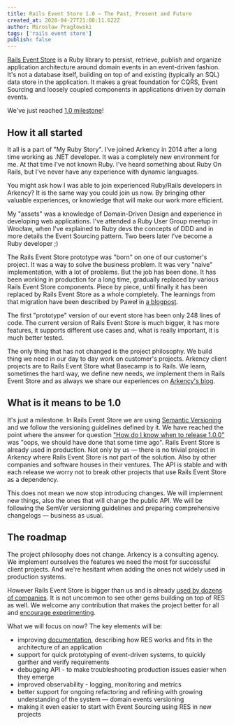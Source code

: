 ```yaml
---
title: Rails Event Store 1.0 — The Past, Present and Future
created_at: 2020-04-27T21:08:11.622Z
author: Mirosław Pragłowski
tags: ['rails event store']
publish: false
---
```



[Rails Event Store](https://railseventstore.org) is a Ruby library to persist, retrieve, publish and organize application architecture around domain events in an event-driven fashion. It's not a database itself, building on top of and existing (typically an SQL) data store in the application. It makes a great foundation for CQRS, Event Sourcing and loosely coupled components in applications driven by domain events.

We've just reached [1.0 milestone](https://github.com/RailsEventStore/rails_event_store/releases/tag/v1.0.0)!


## How it all started

It all is a part of "My Ruby Story". I've joined Arkency in 2014 after a long time working as .NET developer.
It was a completely new environment for me. At that time I've not known Ruby. I've heard something about Ruby On Rails,
but I've never have any experience with dynamic languages.

You might ask how I was able to join experienced Ruby/Rails developers in Arkency?
It is the same way you could join us now. By bringing other valuable experiences,
or knowledge that will make our work more efficient.

My "assets" was a knowledge of Domain-Driven Design and experience in developing web applications.
I've attended a Ruby User Group meetup in Wrocław, when I've explained to Ruby devs the concepts
of DDD and in more details the Event Sourcing pattern. Two beers later I've become a Ruby developer ;)


The Rails Event Store prototype was "born" on one of our customer's project. It was a way to solve the
business problem. It was very "naive" implementation, with a lot of problems. But the job has been done.
It has been working in production for a long time, gradually replaced by various Rails Event Store components. Piece by piece, until finally it has been replaced by Rails Event Store as a whole completely. The learnings from that migration have been
described by Paweł in [a blogpost](https://blog.arkency.com/how-to-migrate-large-database-tables-without-a-headache/).


The first "prototype" version of our event store has been only 248 lines of code.
The current version of Rails Event Store is much bigger, it has more features, it supports different
use cases and, what is really important, it is much better tested.


The only thing that has not changed is the project philosophy. We build thing we need in our day to day work
on customer's projects. Arkency client projects are to Rails Event Store what Basecamp is to Rails.
We learn, sometimes the hard way, we define new needs, we implement them in Rails Event Store and
as always we share our experiences on [Arkency's blog](https://blog.arkency.com/tags/rails-event-store/).


## What is it means to be 1.0

It's just a milestone. In Rails Event Store we are using [Semantic Versioning](https://semver.org/spec/v2.0.0.html) and
we follow the versioning guidelines defined by it. We have reached the point where the answer for question
["How do I know when to release 1.0.0"](https://semver.org/spec/v2.0.0.html#how-do-i-know-when-to-release-100)
was "oops, we should have done that some time ago". Rails Event Store is already used in production. Not only by us
— there is no trivial project in Arkency where Rails Event Store is not part of the solution. Also by other
companies and software houses in their ventures. The API is stable and with each release we worry not to
break other projects that use Rails Event Store as a dependency.

This does not mean we now stop introducing changes. We will implemnent new things, also the ones
that will change the public API. We will be following the SemVer versioning guidelines and preparing comprehensive changelogs — business as usual.


## The roadmap

The project philosophy does not change. Arkency is a consulting agency. We implement ourselves the features we need the most for successful client projects. And we're hesitant when adding the ones not widely used in production systems.

However Rails Event Store is bigger than us and is already [used by dozens of companies](https://railseventstore.org/). It is not uncommon to see other gems building on top of RES as well. We welcome any contribution that makes the project better for all and [encourage experimenting](https://github.com/RailsEventStore/rails_event_store/tree/master/contrib).

What we will focus on now? The key elements will be:

* improving [documentation](https://github.com/RailsEventStore/rails_event_store/issues?q=is%3Aissue+is%3Aopen+label%3Adocumentation), describing how RES works and fits in the architecture of an application
* support for quick prototyping of event-driven systems, to quickly garther and verify requirements
* debugging API - to make troubleshooting production issues easier when they emerge
* improved observability - logging, monitoring and metrics
* better support for ongoing refactoring and refining with growing understanding of the system — domain events versioning
* making it even easier to start with Event Sourcing using RES in new projects


